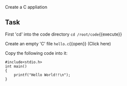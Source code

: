 Create a C appliation
## Task

First 'cd' into the code directory
`cd /root/code`{{execute}}

Create an empty 'C' file
 `hello.c`{{open}} (Click here)
 
 Copy the following code into it:
~~~~
#include<stdio.h>
int main()
{
	printf("Hello World!!\n");
}
~~~~

